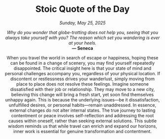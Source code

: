 <h1 align="center">Stoic Quote of the Day</h1>
<p align="center"><em><!--date-start-->Sunday, May 25, 2025<!--date-end--></em></p>
<p align="center">
    <em><!--START_SECTION:quote-text-->
Why do you wonder that globe-trotting does not help you, seeing that you always take yourself with you? The reason which set you wandering is ever at your heels.
<!--END_SECTION:quote-text--></em><br>
    <strong>— <!--START_SECTION:quote-author-->
Seneca
<!--END_SECTION:quote-author--></strong>
</p>

<p align="center" style="max-width:600px;margin:0 auto;">
<!--START_SECTION:quote-interpretation-->
When you travel the world in search of escape or happiness, hoping these can be found in a change of scenery, you may find yourself repeatedly disappointed. The critical insight here is that your state of mind and personal challenges accompany you, regardless of your physical location. If discontent or restlessness drives your wanderlust, simply moving from place to place does not resolve these feelings. Imagine someone dissatisfied with their job or relationship. They may move to a new city, believing this change will bring a fresh start, yet soon find themselves unhappy again. This is because the underlying issues—be it dissatisfaction, unfulfilled desires, or personal habits—remain unaddressed. In essence, external changes do not alter internal states. The true journey to lasting contentment or peace involves self-reflection and addressing the root causes within oneself, rather than seeking external solutions. This subtle wisdom reminds us that while travel can enrich and expand our horizons, inner work is essential for genuine transformation and contentment.
<!--END_SECTION:quote-interpretation-->
</p>
